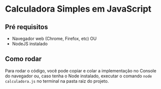 # Calculadora Simples em JavaScript

## Pré requisitos

- Navegador web (Chrome, Firefox, etc)
  OU
- NodeJS instalado

## Como rodar

Para rodar o código, você pode copiar e colar a implementação no Console do navegador ou, caso tenha o Node instalado, executar o comando `node calculadora.js` no terminal na pasta raiz do projeto.

